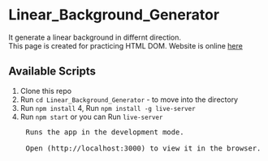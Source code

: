 # Linear_Background_Generator

It generate a linear background in differnt direction.<br />
This page is created for practicing HTML DOM.
Website is online [here](https://prashant280920.github.io/Linear_Background_Generator/)


## Available Scripts

1. Clone this repo
2. Run `cd Linear_Background_Generator` - to move into the directory 
3. Run `npm install`
4, Run `npm install -g live-server`
5. Run `npm start` or you can Run `live-server`<br />
<pre>
	Runs the app in the development mode.<br />
	Open (http://localhost:3000) to view it in the browser.
</pre>